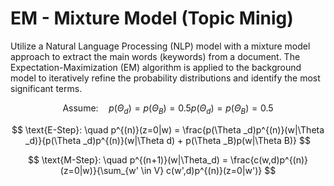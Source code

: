 
# EM - Mixture Model (Topic Minig)

Utilize a Natural Language Processing (NLP) model with a mixture model approach to extract the main words (keywords) from a document. The Expectation-Maximization (EM) algorithm is applied to the background model to iteratively refine the probability distributions and identify the most significant terms.

$$
    \text{Assume}: \quad p(\Theta _d)=p(\Theta _B) = 0.5p(\Theta _d)=p(\Theta _B) = 0.5 
$$

$$
    \text{E-Step}: \quad p^{(n)}(z=0|w) = \frac{p(\Theta _d)p^{(n)}(w|\Theta _d)}{p(\Theta _d)p^{(n)}(w|\Theta d) + p(\Theta _B)p(w|\Theta B)} 
$$

$$
    \text{M-Step}: \quad p^{(n+1)}(w|\Theta_d) = \frac{c(w,d)p^{(n)}(z=0|w)}{\sum_{w' \in V} c(w',d)p^{(n)}(z=0|w')}
$$



